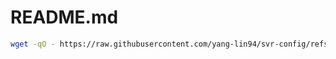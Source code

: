 
# README.md

```bash
wget -qO - https://raw.githubusercontent.com/yang-lin94/svr-config/refs/heads/main/fedora/README.md/README.md.txt | sudo bash
```

